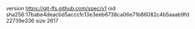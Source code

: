 version https://git-lfs.github.com/spec/v1
oid sha256:17babe4deacbd5acccfc13e3eeb6738ca06e71b86082c4b5aaab9fd22739e336
size 2617
